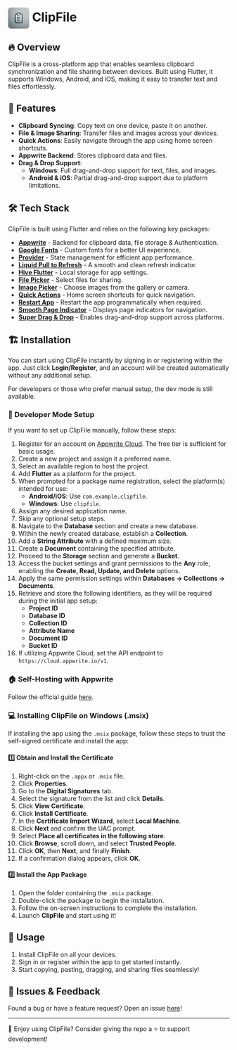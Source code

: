 # <img src="icon.png" width="48" align="center"> ClipFile  

## 🔥 Overview  

ClipFile is a cross-platform app that enables seamless clipboard synchronization and file sharing between devices. Built using Flutter, it supports Windows, Android, and iOS, making it easy to transfer text and files effortlessly.  

## 🚀 Features  
- **Clipboard Syncing**: Copy text on one device, paste it on another.  
- **File & Image Sharing**: Transfer files and images across your devices.  
- **Quick Actions**: Easily navigate through the app using home screen shortcuts.  
- **Appwrite Backend**: Stores clipboard data and files.  
- **Drag & Drop Support**:  
  - **Windows**: Full drag-and-drop support for text, files, and images.  
  - **Android & iOS**: Partial drag-and-drop support due to platform limitations.  

## 🛠️ Tech Stack  
ClipFile is built using Flutter and relies on the following key packages:  
- **[Appwrite](https://appwrite.io/)** - Backend for clipboard data, file storage & Authentication.  
- **[Google Fonts](https://pub.dev/packages/google_fonts)** - Custom fonts for a better UI experience.  
- **[Provider](https://pub.dev/packages/provider)** - State management for efficient app performance.  
- **[Liquid Pull to Refresh](https://pub.dev/packages/liquid_pull_to_refresh)** - A smooth and clean refresh indicator.  
- **[Hive Flutter](https://pub.dev/packages/hive_flutter)** - Local storage for app settings.  
- **[File Picker](https://pub.dev/packages/file_picker)** - Select files for sharing.  
- **[Image Picker](https://pub.dev/packages/image_picker)** - Choose images from the gallery or camera.  
- **[Quick Actions](https://pub.dev/packages/quick_actions)** - Home screen shortcuts for quick navigation.  
- **[Restart App](https://pub.dev/packages/restart_app)** - Restart the app programmatically when required.  
- **[Smooth Page Indicator](https://pub.dev/packages/smooth_page_indicator)** - Displays page indicators for navigation.  
- **[Super Drag & Drop](https://pub.dev/packages/super_drag_and_drop)** - Enables drag-and-drop support across platforms.  

## 🏗️ Installation  
You can start using ClipFile instantly by signing in or registering within the app. Just click **Login/Register**, and an account will be created automatically without any additional setup.  

For developers or those who prefer manual setup, the dev mode is still available.  

### 📌 Developer Mode Setup  
If you want to set up ClipFile manually, follow these steps:  

1. Register for an account on [Appwrite Cloud](https://cloud.appwrite.io/). The free tier is sufficient for basic usage.  
2. Create a new project and assign it a preferred name.  
3. Select an available region to host the project.  
4. Add **Flutter** as a platform for the project.  
5. When prompted for a package name registration, select the platform(s) intended for use:  
   - **Android/iOS**: Use `com.example.clipfile`.  
   - **Windows**: Use `clipfile`.  
6. Assign any desired application name.  
7. Skip any optional setup steps.  
8. Navigate to the **Database** section and create a new database.  
9. Within the newly created database, establish a **Collection**.  
10. Add a **String Attribute** with a defined maximum size.  
11. Create a **Document** containing the specified attribute.  
12. Proceed to the **Storage** section and generate a **Bucket**.  
13. Access the bucket settings and grant permissions to the **Any** role, enabling the **Create, Read, Update, and Delete** options.  
14. Apply the same permission settings within **Databases → Collections → Documents**.  
15. Retrieve and store the following identifiers, as they will be required during the initial app setup:  
    - **Project ID**  
    - **Database ID**  
    - **Collection ID**  
    - **Attribute Name**  
    - **Document ID**  
    - **Bucket ID**  
16. If utilizing Appwrite Cloud, set the API endpoint to `https://cloud.appwrite.io/v1`.  

### 🏠 Self-Hosting with Appwrite  
Follow the official guide [here](https://appwrite.io/docs/advanced/self-hosting).  

### 💻 Installing ClipFile on Windows (.msix)  
If installing the app using the `.msix` package, follow these steps to trust the self-signed certificate and install the app:  

#### 1️⃣ Obtain and Install the Certificate  
1. Right-click on the `.appx` or `.msix` file.  
2. Click **Properties**.  
3. Go to the **Digital Signatures** tab.  
4. Select the signature from the list and click **Details**.  
5. Click **View Certificate**.  
6. Click **Install Certificate**.  
7. In the **Certificate Import Wizard**, select **Local Machine**.  
8. Click **Next** and confirm the UAC prompt.  
9. Select **Place all certificates in the following store**.  
10. Click **Browse**, scroll down, and select **Trusted People**.  
11. Click **OK**, then **Next**, and finally **Finish**.  
12. If a confirmation dialog appears, click **OK**.  

#### 2️⃣ Install the App Package  
1. Open the folder containing the `.msix` package.  
2. Double-click the package to begin the installation.  
3. Follow the on-screen instructions to complete the installation.  
4. Launch **ClipFile** and start using it!  

## 📖 Usage  
1. Install ClipFile on all your devices.  
2. Sign in or register within the app to get started instantly.  
3. Start copying, pasting, dragging, and sharing files seamlessly!  

## 🐛 Issues & Feedback  
Found a bug or have a feature request? Open an issue [here](https://github.com/Ram3ez/ClipFile/issues)!  

---  
💙 Enjoy using ClipFile? Consider giving the repo a ⭐ to support development!  

